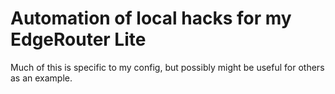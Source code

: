# Automation of local hacks for my EdgeRouter Lite

Much of this is specific to my config, but possibly might be useful for others
as an example.
